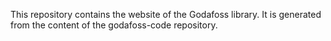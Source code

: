 This repository contains the website of the Godafoss library.
It is generated from the content of the godafoss-code repository.